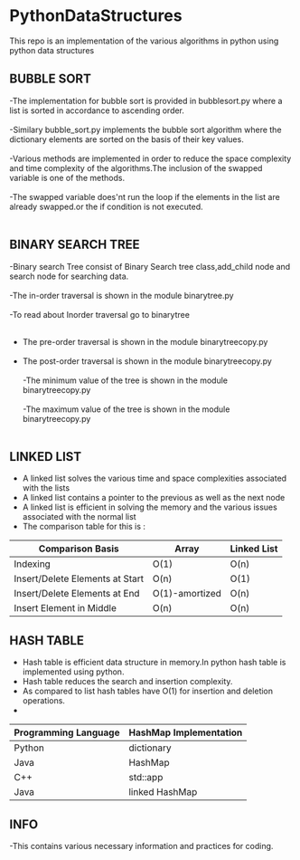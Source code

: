# PythonDataStructures
This repo is an implementation of the various algorithms in python using python data structures
## BUBBLE SORT
-The implementation for bubble sort is provided in bubblesort.py where a list is sorted in accordance to ascending order.<br /><br />
-Similary bubble_sort.py implements the bubble sort algorithm where the dictionary elements are sorted on the basis of their key values.<br /><br />
-Various methods are implemented in order to reduce the space complexity and time complexity of the algorithms.The inclusion of the swapped variable is one of the methods.<br /><br />
-The swapped variable does'nt run the loop if the elements in the list are already swapped.or the if condition is not executed.<br /><br />

## BINARY SEARCH TREE 
-Binary search Tree consist of Binary Search tree class,add_child node and search node for searching data.<br /><br />
-The in-order traversal is shown in the module binarytree.py<br /><br />
-To read about Inorder traversal go to 
binarytree <br /><br />
- The pre-order traversal is shown in the module binarytreecopy.py<br /><br />
- The post-order traversal is shown in the module binarytreecopy.py<br /><br />
-The minimum value of the tree is shown in the module binarytreecopy.py<br /><br />
-The maximum value of the tree is shown in the module binarytreecopy.py<br /><br />

## LINKED LIST
- A linked list solves the various time and space complexities associated with the lists
- A linked list contains a pointer to the previous as well as the next node
- A linked list is efficient in solving the memory and the various issues associated with the normal list
- The comparison table for this is :

| Comparison Basis                 | Array           | Linked List |
| -------------------------------- | --------------- | ----------- |
| Indexing                         | O(1)            | O(n)        | 
| Insert/Delete Elements at Start  | O(n)            | O(1)        |
| Insert/Delete Elements at End    | O(1)-amortized  | O(n)        |
| Insert Element in Middle         | O(n)            | O(n)        |

## HASH TABLE 
- Hash table is efficient data structure in memory.In python hash table is implemented using python.</br>
- Hash table reduces the search and insertion complexity.</br>
- As compared to list hash tables have O(1) for insertion and deletion operations.</br>
-  
| Programming Language             | HashMap Implementation | 
| -------------------------------- | -----------------------| 
| Python                           | dictionary             |  
| Java                             | HashMap                | 
| C++                              | std::app               | 
| Java                             | linked HashMap         | 




## INFO
-This contains various necessary information and practices for coding.<br />


